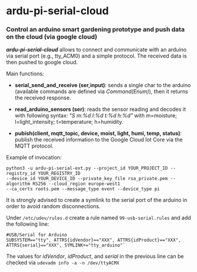 # ardu-pi-serial-cloud

### Control an arduino smart gardening prototype and push data on the cloud (via google cloud)


***ardu-pi-serial-cloud*** allows to connect and communicate with an arduino via serial port (e.g., tty_ACM0) and a simple protocol. The received data is then pushed to google cloud. 

Main functions:

* **serial_send_and_receive (ser,input)**: sends a single char to the arduino (available commands are defined via *Command(Enum)*), then it returns the received response.

* **read_arduino_sensors (ser)**: reads the sensor reading and decodes it with following syntax: *"S m:%d l:%d t:%d h:%d"* with m=moisture; l=light_intensity; t=temperature; h=humidity.

* **pubish(client, mqtt_topic, device, moist, light, humi, temp, status)**: publish the received information to the Google Cloud Iot Core via the MQTT protocol.

Example of invocation:

    python3 -u ardu-pi-serial-ext.py --project_id YOUR_PROJECT_ID --registry_id YOUR_REGISTRY_ID 
    --device_id YOUR_DEVICE_ID --private_key_file rsa_private.pem --algorithm RS256 --cloud_region europe-west1 
    --ca_certs roots.pem --message_type event --device_type pi

It is strongly advised to create a symlink to the serial port of the arduino in order to avoid  random disconnections.


Under `/etc/udev/rules.d` create a rule named `99-usb-serial.rules` and add the following line:

    #USB/Serial for Arduino
    SUBSYSTEM=="tty", ATTRS{idVendor}=="XXX", ATTRS{idProduct}=="XXX", ATTRS{serial}=="XXX", SYMLINK+="tty_arduino"`

The values for *idVendor*, *idProduct*, and *serial* in the previous line can be checked via `udevadm info -a -n /dev/ttyACMX`
